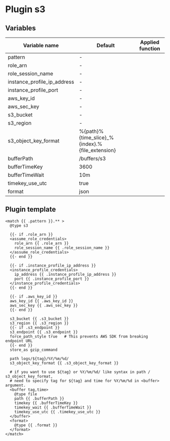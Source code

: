 # Plugin s3
## Variables
| Variable name | Default | Applied function |
|---|---|---|
| pattern | - |  |
| role_arn | - |  |
| role_session_name | - |  |
| instance_profile_ip_address | - |  |
| instance_profile_port | - |  |
| aws_key_id | - |  |
| aws_sec_key | - |  |
| s3_bucket | - |  |
| s3_region | - |  |
| s3_object_key_format | %{path}%{time_slice}_%{index}.%{file_extension} |  |
| bufferPath | /buffers/s3 |  |
| bufferTimeKey | 3600 |  |
| bufferTimeWait | 10m |  |
| timekey_use_utc | true |  |
| format | json |  |
## Plugin template
```
<match {{ .pattern }}.** >
  @type s3

  {{- if .role_arn }}
  <assume_role_credentials>
    role_arn {{ .role_arn }}
    role_session_name {{ .role_session_name }}
  </assume_role_credentials>
  {{- end }}

  {{- if .instance_profile_ip_address }}
  <instance_profile_credentials>
    ip_address {{ .instance_profile_ip_address }}
    port {{ .instance_profile_port }}
  </instance_profile_credentials>
  {{- end }}

  {{- if .aws_key_id }}
  aws_key_id {{ .aws_key_id }}
  aws_sec_key {{ .aws_sec_key }}
  {{- end }}

  s3_bucket {{ .s3_bucket }}
  s3_region {{ .s3_region }}
  {{- if .s3_endpoint }}
  s3_endpoint {{ .s3_endpoint }}
  force_path_style true   # This prevents AWS SDK from breaking endpoint URL
  {{- end }}
  store_as gzip_command

  path logs/${tag}/%Y/%m/%d/
  s3_object_key_format {{ .s3_object_key_format }}

  # if you want to use ${tag} or %Y/%m/%d/ like syntax in path / s3_object_key_format,
  # need to specify tag for ${tag} and time for %Y/%m/%d in <buffer> argument.
  <buffer tag,time>
    @type file
    path {{ .bufferPath }}
    timekey {{ .bufferTimeKey }}
    timekey_wait {{ .bufferTimeWait }}
    timekey_use_utc {{ .timekey_use_utc }}
  </buffer>
  <format>
    @type {{ .format }}
  </format>
</match>
```